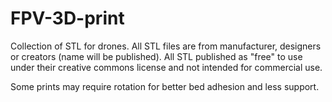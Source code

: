 # FPV-3D-print
Collection of STL for drones. All STL files are from manufacturer, designers
or creators (name will be published). All STL  published as "free" to use under their
creative commons license and not intended for commercial use. 

Some prints may require rotation for better bed adhesion and less support.
